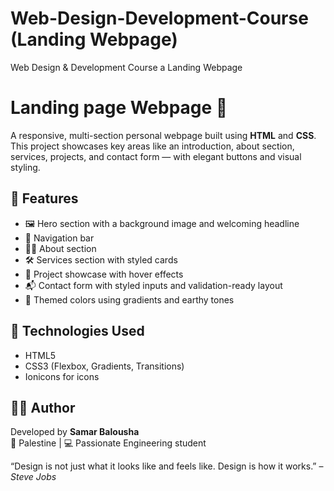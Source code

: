 # Web-Design-Development-Course (Landing Webpage)

Web Design &amp; Development Course a Landing Webpage 

# Landing page Webpage 🌿

A responsive, multi-section personal webpage built using **HTML** and **CSS**. This project showcases key areas like an introduction, about section, services, projects, and contact form — with elegant buttons and visual styling.

## 📌 Features

- 🖼️ Hero section with a background image and welcoming headline
- 🎯 Navigation bar 
- 🧑‍💻 About section 
- 🛠️ Services section with styled cards
- 📁 Project showcase with hover effects
- 📬 Contact form with styled inputs and validation-ready layout
- 🎨 Themed colors using gradients and earthy tones


## 🧪 Technologies Used

- HTML5
- CSS3 (Flexbox, Gradients, Transitions)
- Ionicons for icons


## 🙋‍♀️ Author

Developed by **Samar Balousha**  
📍 Palestine | 💻 Passionate Engineering student 

 “Design is not just what it looks like and feels like. Design is how it works.” – *Steve Jobs*


